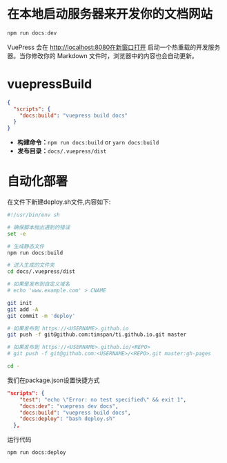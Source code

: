 

# 在本地启动服务器来开发你的文档网站

```js
npm run docs:dev
```

VuePress 会在 [http://localhost:8080在新窗口打开](http://localhost:8080/) 启动一个热重载的开发服务器。当你修改你的 Markdown 文件时，浏览器中的内容也会自动更新。

# vuepressBuild

```json
{
  "scripts": {
    "docs:build": "vuepress build docs"
  }
}
```

- **构建命令：**`npm run docs:build` or `yarn docs:build`
- **发布目录：**`docs/.vuepress/dist`

# 自动化部署

在文件下新建deploy.sh文件,内容如下:

```sh
#!/usr/bin/env sh

# 确保脚本抛出遇到的错误
set -e

# 生成静态文件
npm run docs:build

# 进入生成的文件夹
cd docs/.vuepress/dist

# 如果是发布到自定义域名
# echo 'www.example.com' > CNAME

git init
git add -A
git commit -m 'deploy'

# 如果发布到 https://<USERNAME>.github.io
git push -f git@github.com:timspan/ti.github.io.git master

# 如果发布到 https://<USERNAME>.github.io/<REPO>
# git push -f git@github.com:<USERNAME>/<REPO>.git master:gh-pages

cd -
```

我们在package.json设置快捷方式

```json
"scripts": {
    "test": "echo \"Error: no test specified\" && exit 1",
    "docs:dev": "vuepress dev docs",
    "docs:build": "vuepress build docs",
    "docs:deploy": "bash deploy.sh"   
  },
```

运行代码

```shell
npm run docs:deploy
```


